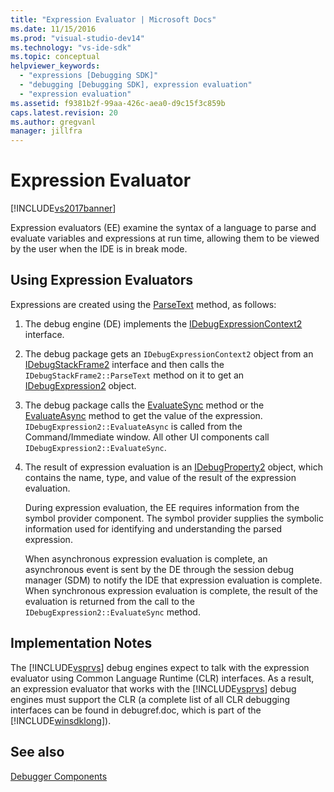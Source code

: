```yaml
---
title: "Expression Evaluator | Microsoft Docs"
ms.date: 11/15/2016
ms.prod: "visual-studio-dev14"
ms.technology: "vs-ide-sdk"
ms.topic: conceptual
helpviewer_keywords: 
  - "expressions [Debugging SDK]"
  - "debugging [Debugging SDK], expression evaluation"
  - "expression evaluation"
ms.assetid: f9381b2f-99aa-426c-aea0-d9c15f3c859b
caps.latest.revision: 20
ms.author: gregvanl
manager: jillfra
---
```

# Expression Evaluator
[!INCLUDE[vs2017banner](../../includes/vs2017banner.md)]

Expression evaluators (EE) examine the syntax of a language to parse and evaluate variables and expressions at run time, allowing them to be viewed by the user when the IDE is in break mode.  
  
## Using Expression Evaluators  
 Expressions are created using the [ParseText](../../extensibility/debugger/reference/idebugexpressioncontext2-parsetext.md) method, as follows:  
  
1. The debug engine (DE) implements the [IDebugExpressionContext2](../../extensibility/debugger/reference/idebugexpressioncontext2.md) interface.  
  
2. The debug package gets an `IDebugExpressionContext2` object from an [IDebugStackFrame2](../../extensibility/debugger/reference/idebugstackframe2.md) interface and then calls the `IDebugStackFrame2::ParseText` method on it to get an [IDebugExpression2](../../extensibility/debugger/reference/idebugexpression2.md) object.  
  
3. The debug package calls the [EvaluateSync](../../extensibility/debugger/reference/idebugexpression2-evaluatesync.md) method or the [EvaluateAsync](../../extensibility/debugger/reference/idebugexpression2-evaluateasync.md) method to get the value of the expression. `IDebugExpression2::EvaluateAsync` is called from the Command/Immediate window. All other UI components call `IDebugExpression2::EvaluateSync`.  
  
4. The result of expression evaluation is an [IDebugProperty2](../../extensibility/debugger/reference/idebugproperty2.md) object, which contains the name, type, and value of the result of the expression evaluation.  
  
   During expression evaluation, the EE requires information from the symbol provider component. The symbol provider supplies the symbolic information used for identifying and understanding the parsed expression.  
  
   When asynchronous expression evaluation is complete, an asynchronous event is sent by the DE through the session debug manager (SDM) to notify the IDE that expression evaluation is complete. When synchronous expression evaluation is complete, the result of the evaluation is returned from the call to the `IDebugExpression2::EvaluateSync` method.  
  
## Implementation Notes  
 The [!INCLUDE[vsprvs](../../includes/vsprvs-md.md)] debug engines expect to talk with the expression evaluator using Common Language Runtime (CLR) interfaces. As a result, an expression evaluator that works with the [!INCLUDE[vsprvs](../../includes/vsprvs-md.md)] debug engines must support the CLR (a complete list of all CLR debugging interfaces can be found in debugref.doc, which is part of the [!INCLUDE[winsdklong](../../includes/winsdklong-md.md)]).  
  
## See also  
 [Debugger Components](../../extensibility/debugger/debugger-components.md)
